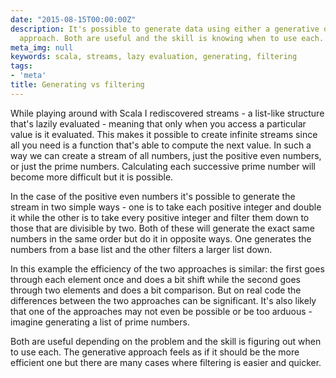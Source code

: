```yaml
---
date: "2015-08-15T00:00:00Z"
description: It's possible to generate data using either a generative or filtering
  approach. Both are useful and the skill is knowing when to use each.
meta_img: null
keywords: scala, streams, lazy evaluation, generating, filtering
tags:
- 'meta'
title: Generating vs filtering
---
```


While playing around with Scala I rediscovered streams - a list-like structure that's lazily evaluated - meaning that only when you access a particular value is it evaluated. This makes it possible to create infinite streams since all you need is a function that's able to compute the next value. In such a way we can create a stream of all numbers, just the positive even numbers, or just the prime numbers. Calculating each successive prime number will become more difficult but it is possible.

In the case of the positive even numbers it's possible to generate the stream in two simple ways - one is to take each positive integer and double it while the other is to take every positive integer and filter them down to those that are divisible by two. Both of these will generate the exact same numbers in the same order but do it in opposite ways. One generates the numbers from a base list and the other filters a larger list down.

In this example the efficiency of the two approaches is similar: the first goes through each element once and does a bit shift while the second goes through two elements and does a bit comparison. But on real code the differences between the two approaches can be significant. It's also likely that one of the approaches may not even be possible or be too arduous - imagine generating a list of prime numbers.

Both are useful depending on the problem and the skill is figuring out when to use each. The generative approach feels as if it should be the more efficient one but there are many cases where filtering is easier and quicker.

